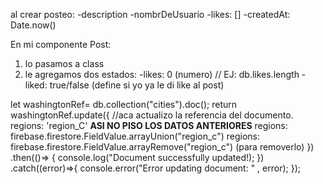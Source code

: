 al crear posteo:
-description
-nombrDeUsuario
-likes: []
-createdAt: Date.now()

En mi componente Post:
1. lo pasamos a class
2. le agregamos dos estados:
    -likes: 0 (numero) // EJ: db.likes.length
    -liked: true/false (define si yo ya le di like al post)

let washingtonRef= db.collection("cities").doc(<ACA VA EL ID DEL POSR>);
return washingtonRef.update({ //aca actualizo la referencia del documento. 
regions: 'region_C' **ASI NO PISO LOS DATOS ANTERIORES**
regions: firebase.firestore.FieldValue.arrayUnion("region_c")
regions: firebase.firestore.FieldValue.arrayRemove("region_c")  (para removerlo)
})
.then(()=> {
    console.log("Document successfully updated!);
})
.catch((error)=>{
    console.error("Error updating document: " , error);
});




